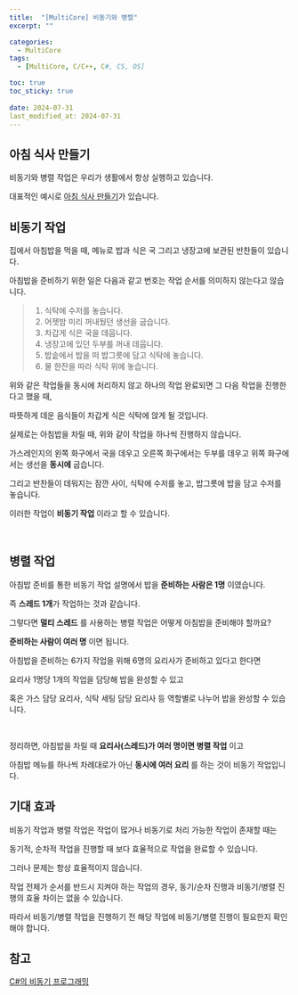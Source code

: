 ```yaml
---
title:  "[MultiCore] 비동기와 병렬"
excerpt: ""

categories:
  - MultiCore
tags:
  - [MultiCore, C/C++, C#, CS, OS]

toc: true
toc_sticky: true
 
date: 2024-07-31
last_modified_at: 2024-07-31
---
```


## 아침 식사 만들기

비동기와 병렬 작업은 우리가 생활에서 항상 실행하고 있습니다.  

대표적인 예시로 [아침 식사 만들기](https://learn.microsoft.com/ko-kr/dotnet/csharp/asynchronous-programming/)가 있습니다.  

## 비동기 작업

집에서 아침밥을 먹을 때, 메뉴로 밥과 식은 국 그리고 냉장고에 보관된 반찬들이 있습니다.  

아침밥을 준비하기 위한 일은 다음과 같고 번호는 작업 순서를 의미하지 않는다고 않습니다.  

> 1. 식탁에 수저를 놓습니다.  
> 2. 어젯밤 미리 꺼내뒀던 생선을 굽습니다.  
> 3. 차갑게 식은 국을 데웁니다.  
> 4. 냉장고에 있던 두부를 꺼내 데웁니다.  
> 5. 밥솥에서 밥을 떠 밥그릇에 담고 식탁에 놓습니다.  
> 6. 물 한잔을 따라 식탁 위에 놓습니다.  

위와 같은 작업들을 동시에 처리하지 않고 하나의 작업 완료되면 그 다음 작업을 진행한다고 했을 때,  

따뜻하게 데운 음식들이 차갑게 식은 식탁에 앉게 될 것입니다.  

실제로는 아침밥을 차릴 때, 위와 같이 작업을 하나씩 진행하지 않습니다.  

가스레인지의 왼쪽 화구에서 국을 데우고 오른쪽 화구에서는 두부를 데우고 위쪽 화구에서는 생선을 **동시에** 굽습니다.  

그리고 반찬들이 데워지는 잠깐 사이, 식탁에 수저를 놓고, 밥그릇에 밥을 담고 수저를 놓습니다.  

이러한 작업이 **비동기 작업** 이라고 할 수 있습니다.  

<br/>

## 병렬 작업

아침밥 준비를 통한 비동기 작업 설명에서 밥을 **준비하는 사람은 1명** 이였습니다.  

즉 **스레드 1개**가 작업하는 것과 같습니다.  

그렇다면 **멀티 스레드** 를 사용하는 병렬 작업은 어떻게 아침밥을 준비해야 할까요?  

**준비하는 사람이 여러 명** 이면 됩니다.  

아침밥을 준비하는 6가지 작업을 위해 6명의 요리사가 준비하고 있다고 한다면  

요리사 1명당 1개의 작업을 담당해 밥을 완성할 수 있고  

혹은 가스 담당 요리사, 식탁 세팅 담당 요리사 등 역할별로 나누어 밥을 완성할 수 있습니다.  

<br/>

정리하면, 아침밥을 차릴 때 **요리사(스레드)가 여러 명이면 병렬 작업** 이고  

아침밥 메뉴를 하나씩 차례대로가 아닌 **동시에 여러 요리** 를 하는 것이 비동기 작업입니다.  

## 기대 효과

비동기 작업과 병렬 작업은 작업이 많거나 비동기로 처리 가능한 작업이 존재할 때는  

동기적, 순차적 작업을 진행할 때 보다 효율적으로 작업을 완료할 수 있습니다.  

그러나 문제는 항상 효율적이지 않습니다.  

작업 전체가 순서를 반드시 지켜야 하는 작업의 경우, 동기/순차 진행과 비동기/병렬 진행의 효율 차이는 없을 수 있습니다.  

따라서 비동기/병렬 작업을 진행하기 전 해당 작업에 비동기/병렬 진행이 필요한지 확인해야 합니다.  

## 참고
[C#의 비동기 프로그래밍](https://learn.microsoft.com/ko-kr/dotnet/csharp/asynchronous-programming/)  
